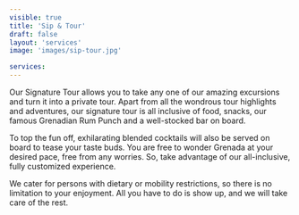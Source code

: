 ```yaml
---
visible: true
title: 'Sip & Tour'
draft: false
layout: 'services'
image: 'images/sip-tour.jpg'

services:
---
```


Our Signature Tour allows you to take any one of our amazing excursions and turn it into a private tour. Apart from all the wondrous tour highlights and adventures, our signature tour is all inclusive of food, snacks, our famous Grenadian Rum Punch and a well-stocked bar on board.

To top the fun off, exhilarating blended cocktails will also be served on board to tease your taste buds. You are free to wonder Grenada at your desired pace, free from any worries. So, take advantage of our all-inclusive, fully customized experience.

We cater for persons with dietary or mobility restrictions, so there is no limitation to your enjoyment. All you have to do is show up, and we will take care of the rest.

